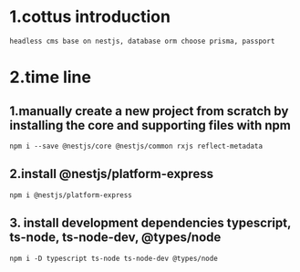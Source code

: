 # 1.cottus introduction
    headless cms base on nestjs, database orm choose prisma, passport

# 2.time line
## 1.manually create a new project from scratch by installing the core and supporting files with npm
    npm i --save @nestjs/core @nestjs/common rxjs reflect-metadata

## 2.install @nestjs/platform-express
    npm i @nestjs/platform-express

## 3. install development dependencies typescript, ts-node, ts-node-dev, @types/node
    npm i -D typescript ts-node ts-node-dev @types/node

